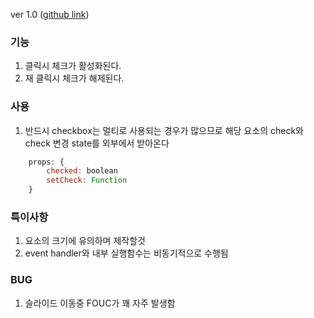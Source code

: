 ver 1.0 ([github link](https://github.com/Komponent1/Komponent/ree/master/Vanilla/app/srcs/components/checkbox))

### 기능

1. 클릭시 체크가 활성화된다.
2. 재 클릭시 체크가 해제된다.

### 사용
1. 반드시 checkbox는 멀티로 사용되는 경우가 많으므로 해당 요소의 check와 check 변경 state를 외부에서 받아온다

~~~javascript
    props: {
        checked: boolean
        setCheck: Function
    }
~~~

### 특이사항
1. 요소의 크기에 유의하며 제작할것
2. event handler와 내부 실행함수는 비동기적으로 수행됨

### BUG
1. 슬라이드 이동중 FOUC가 꽤 자주 발생함
